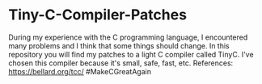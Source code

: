 # Tiny-C-Compiler-Patches
During my experience with the C programming language, I encountered many problems and I think that some things should change. In this repository you will find my patches to a light C compiler called TinyC. I've chosen this compiler because it's small, safe, fast, etc. References: https://bellard.org/tcc/ #MakeCGreatAgain
